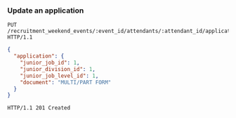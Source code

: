 ### Update an application

```http
PUT /recruitment_weekend_events/:event_id/attendants/:attendant_id/applications HTTP/1.1
```

```json
{
  "application": {
    "junior_job_id": 1,
    "junior_division_id": 1,
    "junior_job_level_id": 1,
    "document": "MULTI/PART FORM"
  }
}
```

```http
HTTP/1.1 201 Created
```
